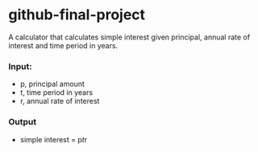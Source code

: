 # github-final-project

A calculator that calculates simple interest given principal, annual rate of interest and time period in years.
### Input:
   - p, principal amount
   - t, time period in years
   - r, annual rate of interest
### Output
   - simple interest = p*t*r
